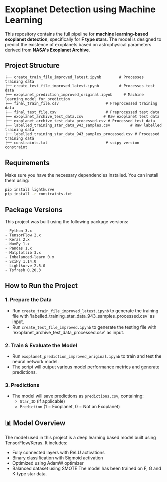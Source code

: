 # Exoplanet Detection using Machine Learning

This repository contains the full pipeline for **machine learning-based exoplanet detection**, specifically for **F type stars**. The model is designed to predict the existence of exoplanets based on astrophysical parameters derived from **NASA's Exoplanet Archive**.

## Project Structure
```
├── create_train_file_improved_latest.ipynb        # Processes training data
├── create_test_file_improved_latest.ipynb         # Processes test data
├── exoplanet_prediction_improved_original.ipynb     # Machine learning model for prediction
├── final_train_file.csv                     # Preprocessed training data
├── final_test_file.csv                      # Preprocessed test data
├── exoplanet_archive_test_data.csv         # Raw exoplanet test data
├── exoplanet_archive_test_data_processed.csv # Processed test data
├── labelled_training_star_data_943_samples.csv         # Raw labelled training data
├── labelled_training_star_data_943_samples_processed.csv # Processed training data
├── constraints.txt                          # scipy version constraint
```

## Requirements
Make sure you have the necessary dependencies installed. You can install them using:
```bash
pip install lightkurve
pip install -r constraints.txt
```

## Package Versions
This project was built using the following package versions:
```
- Python 3.x
- TensorFlow 2.x
- Keras 2.x
- NumPy 1.x
- Pandas 1.x
- Matplotlib 3.x
- Imbalanced-learn 0.x
- SciPy 1.14.0
- Lightkurve 2.5.0
- Tsfresh 0.20.3
```

## How to Run the Project
### **1. Prepare the Data**
- Run `create_train_file_improved_latest.ipynb` to generate the training file with 'labelled_training_star_data_943_samples_processed.csv' as input.
- Run `create_test_file_improved.ipynb` to generate the testing file with 'exoplanet_archive_test_data_processed.csv' as input.

### **2. Train & Evaluate the Model**
- Run `exoplanet_prediction_improved_original.ipynb` to train and test the neural network model.
- The script will output various model performance metrics and generate predictions.

### **3. Predictions**
- The model will save predictions as `predictions.csv`, containing:
  - `Star_ID` (if applicable)
  - `Prediction` (1 = Exoplanet, 0 = Not an Exoplanet)

## 📊 Model Overview
The model used in this project is a deep learning based model built using TensorFlow/Keras. It includes:
- Fully connected layers with ReLU activations
- Binary classification with Sigmoid activation
- Optimized using AdamW optimizer
- Balanced dataset using SMOTE
The model has been trained on F, G and K-type star data.

